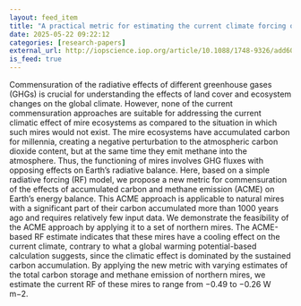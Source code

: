 ```yaml
---
layout: feed_item
title: "A practical metric for estimating the current climate forcing of natural mires"
date: 2025-05-22 09:22:12
categories: [research-papers]
external_url: http://iopscience.iop.org/article/10.1088/1748-9326/add607
is_feed: true
---
```


Commensuration of the radiative effects of different greenhouse gases (GHGs) is crucial for understanding the effects of land cover and ecosystem changes on the global climate. However, none of the current commensuration approaches are suitable for addressing the current climatic effect of mire ecosystems as compared to the situation in which such mires would not exist. The mire ecosystems have accumulated carbon for millennia, creating a negative perturbation to the atmospheric carbon dioxide content, but at the same time they emit methane into the atmosphere. Thus, the functioning of mires involves GHG fluxes with opposing effects on Earth’s radiative balance. Here, based on a simple radiative forcing (RF) model, we propose a new metric for commensuration of the effects of accumulated carbon and methane emission (ACME) on Earth’s energy balance. This ACME approach is applicable to natural mires with a significant part of their carbon accumulated more than 1000 years ago and requires relatively few input data. We demonstrate the feasibility of the ACME approach by applying it to a set of northern mires. The ACME-based RF estimate indicates that these mires have a cooling effect on the current climate, contrary to what a global warming potential-based calculation suggests, since the climatic effect is dominated by the sustained carbon accumulation. By applying the new metric with varying estimates of the total carbon storage and methane emission of northern mires, we estimate the current RF of these mires to range from −0.49 to −0.26 W m−2.
